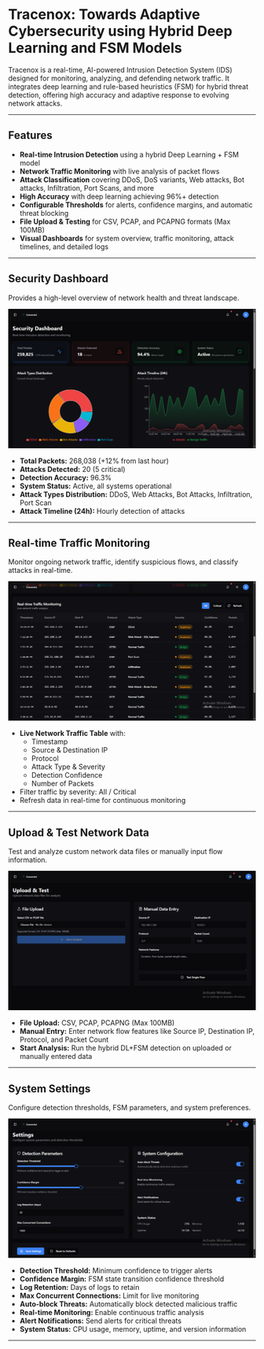 # Tracenox: Towards Adaptive Cybersecurity using Hybrid Deep Learning and FSM Models

Tracenox is a real-time, AI-powered Intrusion Detection System (IDS) designed for monitoring, analyzing, and defending network traffic. It integrates deep learning and rule-based heuristics (FSM) for hybrid threat detection, offering high accuracy and adaptive response to evolving network attacks.

---

## Features

- **Real-time Intrusion Detection** using a hybrid Deep Learning + FSM model
- **Network Traffic Monitoring** with live analysis of packet flows
- **Attack Classification** covering DDoS, DoS variants, Web attacks, Bot attacks, Infiltration, Port Scans, and more
- **High Accuracy** with deep learning achieving 96%+ detection
- **Configurable Thresholds** for alerts, confidence margins, and automatic threat blocking
- **File Upload & Testing** for CSV, PCAP, and PCAPNG formats (Max 100MB)
- **Visual Dashboards** for system overview, traffic monitoring, attack timelines, and detailed logs

---

## Security Dashboard

Provides a high-level overview of network health and threat landscape.

![Security Dashboard](images/Screenshot%20(605).png)

- **Total Packets:** 268,038 (+12% from last hour)  
- **Attacks Detected:** 20 (5 critical)  
- **Detection Accuracy:** 96.3%  
- **System Status:** Active, all systems operational  
- **Attack Types Distribution:** DDoS, Web Attacks, Bot Attacks, Infiltration, Port Scan  
- **Attack Timeline (24h):** Hourly detection of attacks  

---

## Real-time Traffic Monitoring

Monitor ongoing network traffic, identify suspicious flows, and classify attacks in real-time.

![Real-time Traffic Monitoring](images/Screenshot%20(606).png)

- **Live Network Traffic Table** with:
  - Timestamp
  - Source & Destination IP
  - Protocol
  - Attack Type & Severity
  - Detection Confidence
  - Number of Packets
- Filter traffic by severity: All / Critical  
- Refresh data in real-time for continuous monitoring  

---

## Upload & Test Network Data

Test and analyze custom network data files or manually input flow information.

![Upload & Test](images/Screenshot%20(607).png)

- **File Upload:** CSV, PCAP, PCAPNG (Max 100MB)  
- **Manual Entry:** Enter network flow features like Source IP, Destination IP, Protocol, and Packet Count  
- **Start Analysis:** Run the hybrid DL+FSM detection on uploaded or manually entered data  

---

## System Settings

Configure detection thresholds, FSM parameters, and system preferences.

![Settings](images/Screenshot%20(609).png)

- **Detection Threshold:** Minimum confidence to trigger alerts  
- **Confidence Margin:** FSM state transition confidence threshold  
- **Log Retention:** Days of logs to retain  
- **Max Concurrent Connections:** Limit for live monitoring  
- **Auto-block Threats:** Automatically block detected malicious traffic  
- **Real-time Monitoring:** Enable continuous traffic analysis  
- **Alert Notifications:** Send alerts for critical threats  
- **System Status:** CPU usage, memory, uptime, and version information  

---


